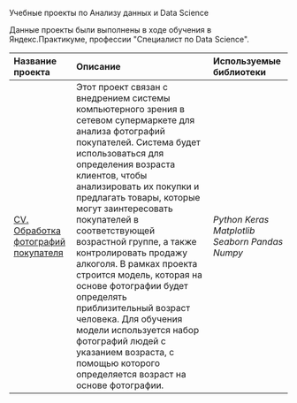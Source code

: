 Учебные проекты по Анализу данных и Data Science

Данные проекты были выполнены в ходе обучения в Яндекс.Практикуме, профессии "Специалист по Data Science".

| Название проекта | Описание | Используемые библиотеки | 
| :---------------------- | :---------------------- | :---------------------- |
| [CV. Обработка фотографий покупателя](age_determination.ipynb) |Этот проект связан с внедрением системы компьютерного зрения в сетевом супермаркете для анализа фотографий покупателей. Система будет использоваться для определения возраста клиентов, чтобы анализировать их покупки и предлагать товары, которые могут заинтересовать покупателей в соответствующей возрастной группе, а также контролировать продажу алкоголя. В рамках проекта строится модель, которая на основе фотографии будет определять приблизительный возраст человека. Для обучения модели используется набор фотографий людей с указанием возраста, с помощью которого определяется возраст на основе фотографии. | *Python Keras Matplotlib Seaborn Pandas Numpy* | 

